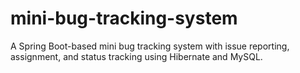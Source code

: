 # mini-bug-tracking-system
A Spring Boot-based mini bug tracking system with issue reporting, assignment, and status tracking using Hibernate and MySQL.
